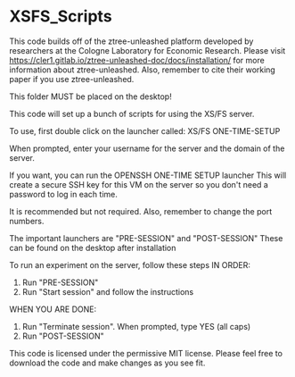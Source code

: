 # XSFS_Scripts

This code builds off of the ztree-unleashed platform developed by researchers at the Cologne Laboratory for Economic Research.
Please visit https://cler1.gitlab.io/ztree-unleashed-doc/docs/installation/ for more information about ztree-unleashed.
Also, remember to cite their working paper if you use ztree-unleashed.

This folder MUST be placed on the desktop!

This code will set up a bunch of scripts for using the XS/FS server.

To use, first double click on the launcher called:
XS/FS ONE-TIME-SETUP

When prompted, enter your username for the server and
the domain of the server.

If you want, you can run the OPENSSH ONE-TIME SETUP launcher
This will create a secure SSH key for this VM on the server so
you don't need a password to log in each time. 

It is recommended but not required.
Also, remember to change the port numbers.

The important launchers are "PRE-SESSION" and "POST-SESSION"
These can be found on the desktop after installation

To run an experiment on the server, follow these steps IN ORDER:
1. Run "PRE-SESSION"
2. Run "Start session" and follow the instructions

WHEN YOU ARE DONE:
1. Run "Terminate session". When prompted, type YES (all caps)
2. Run "POST-SESSION"

This code is licensed under the permissive MIT license. Please feel free to download the code and make changes as you see fit.
